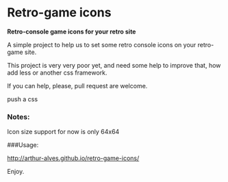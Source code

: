 # Retro-game icons

**Retro-console game icons for your retro site**

A simple project to help us to set some retro console icons on your retro-game site.

This project is very very poor yet, and need some help to improve that, how add less or another css 
framework.

If you can help, please, pull request are welcome.

push a css


### Notes:

Icon size support for now is only 64x64


###Usage:

http://arthur-alves.github.io/retro-game-icons/



Enjoy.
